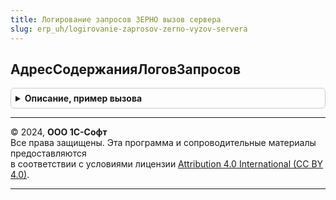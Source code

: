 ```yaml
---
title: Логирование запросов ЗЕРНО вызов сервера
slug: erp_uh/logirovanie-zaprosov-zerno-vyzov-servera
---
```



## АдресСодержанияЛоговЗапросов
<details style="margin: 1em 0; padding: 0.5em; border: 1px solid #ccc; border-radius: 6px;">

<summary style="font-weight: bold; cursor: pointer;">Описание, пример вызова</summary>

```bsl

// Получает содержимое текущего лога запросов и помещает во временной хранилище.
//
// Параметры:
// 	УникальныйИдентификаторФормы - УникальныйИдентификатор - Уникальный идентификатор формы.
// Возвращаемое значение:
// 	Строка - Адрес содержания лога во временном хранилище.
Функция АдресСодержанияЛоговЗапросов(УникальныйИдентификаторФормы) Экспорт
```

Пример вызова
```bsl
Результат = ЛогированиеЗапросовЗЕРНОВызовСервера.АдресСодержанияЛоговЗапросов(УникальныйИдентификаторФормы) 
```
</details>

---

© 2024, **ООО 1С-Софт**  
Все права защищены. Эта программа и сопроводительные материалы предоставляются  
в соответствии с условиями лицензии [Attribution 4.0 International (CC BY 4.0)](https://creativecommons.org/licenses/by/4.0/legalcode).

---
